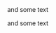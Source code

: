 <!-- this is a html comment -->

<!-- this
is a
html comment --> and some text

<!-- this
    is a
    html comment -->
and some text
